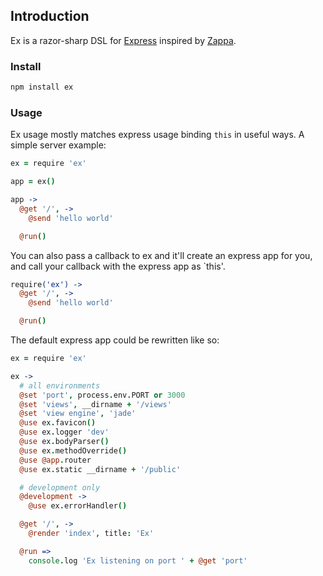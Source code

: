 ## Introduction
Ex is a razor-sharp DSL for [Express][express] inspired by [Zappa][zappa].

### Install

```bash
npm install ex
```

### Usage
Ex usage mostly matches express usage binding `this` in useful ways. A simple
server example:

```coffeescript
ex = require 'ex'

app = ex()

app ->
  @get '/', ->
    @send 'hello world'

  @run()
```

You can also pass a callback to ex and it'll create an express app for you, and
call your callback with the express app as `this'.

```coffeescript
require('ex') ->
  @get '/', ->
    @send 'hello world'

  @run()
```

The default express app could be rewritten like so:

```coffeescript
ex = require 'ex'

ex ->
  # all environments
  @set 'port', process.env.PORT or 3000
  @set 'views', __dirname + '/views'
  @set 'view engine', 'jade'
  @use ex.favicon()
  @use ex.logger 'dev'
  @use ex.bodyParser()
  @use ex.methodOverride()
  @use @app.router
  @use ex.static __dirname + '/public'

  # development only
  @development ->
    @use ex.errorHandler()

  @get '/', ->
    @render 'index', title: 'Ex'

  @run =>
    console.log 'Ex listening on port ' + @get 'port'
```

[express]: http://expressjs.com
[zappa]: https://github.com/mauricemach/zappa
